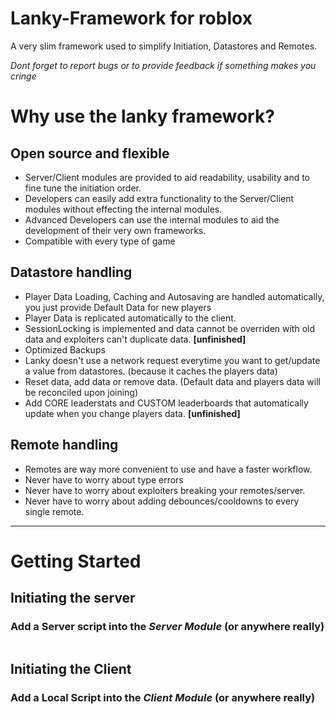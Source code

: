 # Lanky-Framework for roblox
A very slim framework used to simplify Initiation, Datastores and Remotes.

_Dont forget to report bugs or to provide feedback if something makes you cringe_

# Why use the lanky framework?

## Open source and flexible
* Server/Client modules are provided to aid readability, usability and to fine tune the initiation order.
* Developers can easily add extra functionality to the Server/Client modules without effecting the internal modules.
* Advanced Developers can use the internal modules to aid the development of their very own frameworks.
* Compatible with every type of game

## Datastore handling
* Player Data Loading, Caching and Autosaving are handled automatically, you just provide Default Data for new players
* Player Data is replicated automatically to the client.
* SessionLocking is implemented and data cannot be overriden with old data and exploiters can't duplicate data. **[unfinished]**
* Optimized Backups
* Lanky doesn't use a network request everytime you want to get/update a value from datastores. (because it caches the players data)
* Reset data, add data or remove data. (Default data and players data will be reconciled upon joining)
* Add CORE leaderstats and CUSTOM leaderboards that automatically update when you change players data. **[unfinished]**

## Remote handling
* Remotes are way more convenient to use and have a faster workflow.
* Never have to worry about type errors
* Never have to worry about exploiters breaking your remotes/server.
* Never have to worry about adding debounces/cooldowns to every single remote.

***

# Getting Started


## Initiating the server
### Add a Server script into the _Server Module_ (or anywhere really)

```lua

```

## Initiating the Client
### Add a Local Script into the _Client Module_ (or anywhere really)

```lua

```
